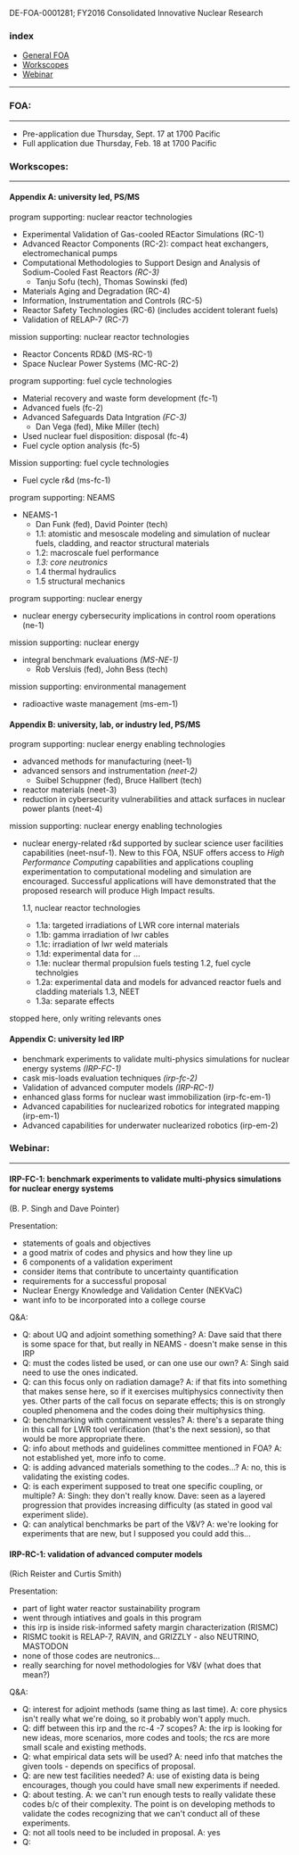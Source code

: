 DE-FOA-0001281; FY2016 Consolidated Innovative Nuclear Research


### index
* [General FOA](#foa)
* [Workscopes](#workscopes)
* [Webinar](#webinar)

***


### <a name="foa">FOA:
-----
- Pre-application due Thursday, Sept. 17 at 1700 Pacific
- Full application due Thursday, Feb. 18 at 1700 Pacific


### <a name="workscopes">Workscopes:
-----

#### Appendix A: university led, PS/MS
program supporting: nuclear reactor technologies
- Experimental Validation of Gas-cooled REactor Simulations (RC-1)
- Advanced Reactor Components (RC-2): compact heat exchangers, electromechanical pumps
- Computational Methodologies to Support Design and Analysis of Sodium-Cooled Fast Reactors *(RC-3)*
  - Tanju Sofu (tech), Thomas Sowinski (fed)
- Materials Aging and Degradation (RC-4)
- Information, Instrumentation and Controls (RC-5)
- Reactor Safety Technologies (RC-6) (includes accident tolerant fuels)
- Validation of RELAP-7 (RC-7)

mission supporting: nuclear reactor technologies
- Reactor Concents RD&D (MS-RC-1)
- Space Nuclear Power Systems (MC-RC-2)

program supporting: fuel cycle technologies
- Material recovery and waste form development (fc-1)
- Advanced fuels (fc-2)
- Advanced Safeguards Data Intgration *(FC-3)*
  - Dan Vega (fed), Mike Miller (tech)
- Used nuclear fuel disposition: disposal (fc-4)
- Fuel cycle option analysis (fc-5)

Mission supporting: fuel cycle technologies
- Fuel cycle r&d (ms-fc-1)

program supporting: NEAMS
- NEAMS-1
  - Dan Funk (fed), David Pointer (tech)
  - 1.1: atomistic and mesoscale modeling and simulation of nuclear fuels, cladding, and reactor structural materials
  - 1.2: macroscale fuel performance
  - *1.3: core neutronics*
  - 1.4 thermal hydraulics
  - 1.5 structural mechanics

program supporting: nuclear energy
- nuclear energy cybersecurity implications in control room operations (ne-1)

mission supporting: nuclear energy
- integral benchmark evaluations *(MS-NE-1)*
  - Rob Versluis (fed), John Bess (tech)

mission supporting: environmental management
- radioactive waste management (ms-em-1)

#### Appendix B: university, lab, or industry led, PS/MS
program supporting: nuclear energy enabling technologies
- advanced methods for manufacturing (neet-1)
- advanced sensors and instrumentation *(neet-2)*
  - Suibel Schuppner (fed), Bruce Hallbert (tech)
- reactor materials (neet-3)
- reduction in cybersecurity vulnerabilities and attack surfaces in nuclear power plants (neet-4)

mission supporting: nuclear energy enabling technologies
- nuclear energy-related r&d supported by suclear science user facilities capabilities (neet-nsuf-1). 
New to this FOA, NSUF offers access to _High Performance Computing_ capabilities and applications coupling experimentation to computational modeling and simulation are encouraged.
Successful applications will have demonstrated that the proposed research will produce High Impact results.

  1.1, nuclear reactor technologies 
  - 1.1a: targeted irradiations of LWR core internal materials
  - 1.1b: gamma irradiation of lwr cables
  - 1.1c: irradiation of lwr weld materials
  - 1.1d: experimental data for ...
  - 1.1e: nuclear thermal propulsion fuels testing
  1.2, fuel cycle technolgies
  - 1.2a: experimental data and models for advanced reactor fuels and cladding materials
  1.3, NEET
  - 1.3a: separate effects 

stopped here, only writing relevants ones

#### Appendix C: university led IRP
- benchmark experiments to validate multi-physics simulations for nuclear energy systems *(IRP-FC-1)*
- cask mis-loads evaluation techniques *(irp-fc-2)*
- Validation of advanced computer models *(IRP-RC-1)*
- enhanced glass forms for nuclear wast immobilization (irp-fc-em-1)
- Advanced capabilities for nuclearized robotics for integrated mapping (irp-em-1)
- Advanced capabilities for underwater nuclearized robotics (irp-em-2)



### <a name="webinar">Webinar:
--------
#### IRP-FC-1: benchmark experiments to validate multi-physics simulations for nuclear energy systems
(B. P. Singh and Dave Pointer)

Presentation:
- statements of goals and objectives
- a good matrix of codes and physics and how they line up
- 6 components of a validation experiment
- consider items that contribute to uncertainty quantification
- requirements for a successful proposal
- Nuclear Energy Knowledge and Validation Center (NEKVaC)
- want info to be incorporated into a college course

Q&A:
- Q: about UQ and adjoint something something? A: Dave said that there is some space for that, but really in NEAMS - doesn't make sense in this IRP
- Q: must the codes listed be used, or can one use our own? A: Singh said need to use the ones indicated.
- Q: can this focus only on radiation damage? A: if that fits into something that makes sense here, so if it exercises multiphysics connectivity then yes. Other parts of the call focus on separate effects; this is on strongly coupled phenomena and the codes doing their multiphysics thing.
- Q: benchmarking with containment vessles? A: there's a separate thing in this call for LWR tool verification (that's the next session), so that would be more appropriate there.
- Q: info about methods and guidelines committee mentioned in FOA? A: not established yet, more info to come. 
- Q: is adding advanced materials something to the codes...? A: no, this is validating the existing codes.
- Q: is each experiment supposed to treat one specific coupling, or multiple? A: Singh: they don't really know. Dave: seen as a layered progression that provides increasing difficulty (as stated in good val experiment slide).
- Q: can analytical benchmarks be part of the V&V? A: we're looking for experiments that are new, but I supposed you could add this...

#### IRP-RC-1: validation of advanced computer models
(Rich Reister and Curtis Smith)

Presentation:
- part of light water reactor sustainability program
- went through intiatives and goals in this program
- this irp is inside risk-informed safety margin characterization (RISMC)
- RISMC tookit is RELAP-7, RAVIN, and GRIZZLY - also NEUTRINO, MASTODON
- none of those codes are neutronics...
- really searching for novel methodologies for V&V (what does that mean?)

Q&A:
- Q: interest for adjoint methods (same thing as last time). A: core physics isn't really what we're doing, so it probably won't apply much.
- Q: diff between this irp and the rc-4 -7 scopes? A: the irp is looking for new ideas, more scenarios, more codes and tools; the rcs are more small scale and existing methods.
- Q: what empirical data sets will be used? A: need info that matches the given tools - depends on specifics of proposal.
- Q: are new test facilities needed? A: use of existing data is being encourages, though you could have small new experiments if needed.
- Q: about testing. A: we can't run enough tests to really validate these codes b/c of their complexity. The point is on developing methods to validate the codes recognizing that we can't conduct all of these experiments.
- Q: not all tools need to be included in proposal. A: yes
- Q: 



